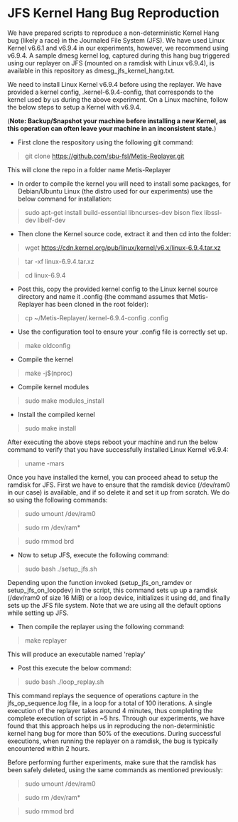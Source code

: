 # JFS Kernel Hang Bug Reproduction

We have prepared scripts to reproduce a non-deterministic Kernel Hang bug (likely a race) in the Journaled File System (JFS). We have used Linux Kernel v6.6.1 and v6.9.4 in our experiments, however, we recommend using v6.9.4. A sample dmesg kernel log, captured during this hang bug triggered using our replayer on JFS (mounted on a ramdisk with Linux v6.9.4), is available in this repository as dmesg_jfs_kernel_hang.txt.

We need to install Linux Kernel v6.9.4 before using the replayer. We have provided a kernel config, .kernel-6.9.4-config, that corresponds to the kernel used by us during the above experiment. On a Linux machine, follow the below steps to setup a Kernel with v6.9.4.

(**Note: Backup/Snapshot your machine before installing a new Kernel, as this operation can often leave your machine in an inconsistent state.**)

* First clone the respository using the following git command:
> git clone https://github.com/sbu-fsl/Metis-Replayer.git

This will clone the repo in a folder name Metis-Replayer

* In order to compile the kernel you will need to install some packages, for Debian/Ubuntu Linux (the distro used for our experiments) use the below command for installation:
> sudo apt-get install build-essential libncurses-dev bison flex libssl-dev libelf-dev

* Then clone the Kernel source code, extract it and then cd into the folder:
> wget https://cdn.kernel.org/pub/linux/kernel/v6.x/linux-6.9.4.tar.xz

> tar -xf linux-6.9.4.tar.xz

> cd linux-6.9.4

* Post this, copy the provided kernel config to the Linux kernel source directory and name it .config (the command assumes that Metis-Replayer has been cloned in the root folder):
> cp ~/Metis-Replayer/.kernel-6.9.4-config .config

* Use the configuration tool to ensure your .config file is correctly set up.
> make oldconfig

* Compile the kernel
> make -j$(nproc)

* Compile kernel modules
> sudo make modules_install

* Install the compiled kernel
> sudo make install

After executing the above steps reboot your machine and run the below command to verify that you have successfully installed Linux Kernel v6.9.4:
> uname -mars

Once you have installed the kernel, you can proceed ahead to setup the ramdisk for JFS. First we have to ensure that the ramdisk device (/dev/ram0 in our case) is available, and if so delete it and set it up from scratch. We do so using the following commands:
> sudo umount /dev/ram0

> sudo rm /dev/ram*

> sudo rmmod brd

* Now to setup JFS, execute the following command:

> sudo bash ./setup_jfs.sh

Depending upon the function invoked (setup_jfs_on_ramdev or setup_jfs_on_loopdev) in the script, this command sets up up a ramdisk (/dev/ram0 of size 16 MiB) or a loop device, initializes it using dd, and finally sets up the JFS file system.  Note that we are using all the default options while setting up JFS.

* Then compile the replayer using the following command:

> make replayer

This will produce an executable named 'replay'

* Post this execute the below command:

> sudo bash ./loop_replay.sh

This command replays the sequence of operations capture in the jfs_op_sequence.log file, in a loop for a total of 100 iterations.  A single execution of the replayer takes around 4 minutes, thus completing the complete execution of script in ~5 hrs.  Through our experiments, we have found that this approach helps us in reproducing the non-deterministic kernel hang bug for more than 50% of the executions. During successful executions, when running the replayer on a ramdisk, the bug is typically encountered within 2 hours.

Before performing further experiments, make sure that the ramdisk has been safely deleted, using the same commands as mentioned previously:

> sudo umount /dev/ram0

> sudo rm /dev/ram*

> sudo rmmod brd
